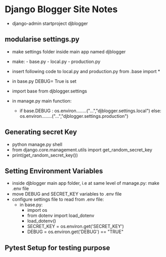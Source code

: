 # Django Blogger Site Notes

- django-admin startproject djblogger

## modularise settings.py
- make settings folder inside main app named djblogger
- make:
      - base.py
      - local.py
      - production.py
- insert following code to local.py and production.py
   from .base import *

- in base.py DEBUG= True is set 
- import base from djblogger.settings
- in manage.py main function:
   -  if base.DEBUG :
         os.environ........("...","djblogger.settings.local")
      else:
         os.environ........("...","djblogger.settings.production")

## Generating secret Key
- python manage.py shell
- from django.core.management.utils import get_random_secret_key
- print(get_random_secret_key())

## Setting Environment Variables
- inside djblogger main app folder, i.e at same level of manage.py:
   make .env file
- move DEBUG and SECRET_KEY variables to .env file
- configure settings file to read from .env file:
   - in base.py:
      - import os
      - from dotenv import load_dotenv
      - load_dotenv()
      - SECRET_KEY = os.environ.get('SECRET_KEY')
      - DEBUG = os.environ.get('DEBUG') == "TRUE"

## Pytest Setup for testing purpose